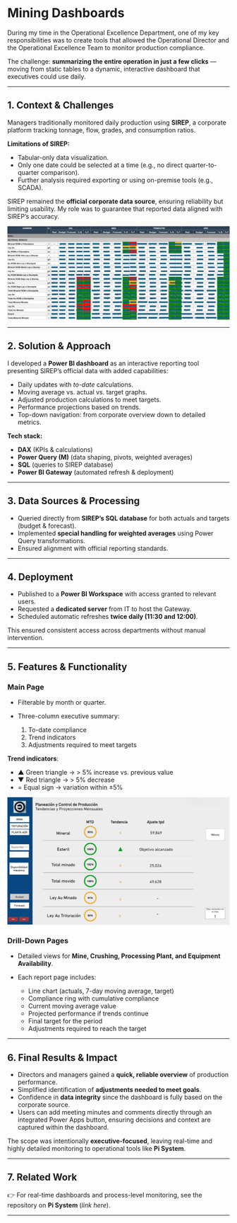 # Mining Dashboards

During my time in the Operational Excellence Department, one of my key responsibilities was to create tools that allowed the Operational Director and the Operational Excellence Team to monitor production compliance.

The challenge: **summarizing the entire operation in just a few clicks** — moving from static tables to a dynamic, interactive dashboard that executives could use daily.

---

## 1. Context & Challenges

Managers traditionally monitored daily production using **SIREP**, a corporate platform tracking tonnage, flow, grades, and consumption ratios.

**Limitations of SIREP:**

* Tabular-only data visualization.
* Only one date could be selected at a time (e.g., no direct quarter-to-quarter comparison).
* Further analysis required exporting or using on-premise tools (e.g., SCADA).

SIREP remained the **official corporate data source**, ensuring reliability but limiting usability. My role was to guarantee that reported data aligned with SIREP’s accuracy.

![Main Dashboard](SIREP.png)

---

## 2. Solution & Approach

I developed a **Power BI dashboard** as an interactive reporting tool presenting SIREP’s official data with added capabilities:

* Daily updates with *to-date* calculations.
* Moving average vs. actual vs. target graphs.
* Adjusted production calculations to meet targets.
* Performance projections based on trends.
* Top-down navigation: from corporate overview down to detailed metrics.

**Tech stack:**

* **DAX** (KPIs & calculations)
* **Power Query (M)** (data shaping, pivots, weighted averages)
* **SQL** (queries to SIREP database)
* **Power BI Gateway** (automated refresh & deployment)

---

## 3. Data Sources & Processing

* Queried directly from **SIREP’s SQL database** for both actuals and targets (budget & forecast).
* Implemented **special handling for weighted averages** using Power Query transformations.
* Ensured alignment with official reporting standards.

---

## 4. Deployment

* Published to a **Power BI Workspace** with access granted to relevant users.
* Requested a **dedicated server** from IT to host the Gateway.
* Scheduled automatic refreshes **twice daily (11:30 and 12:00)**.

This ensured consistent access across departments without manual intervention.

---

## 5. Features & Functionality

### Main Page

* Filterable by month or quarter.
* Three-column executive summary:

  1. To-date compliance
  2. Trend indicators
  3. Adjustments required to meet targets

**Trend indicators**:

* ▲ Green triangle → > 5% increase vs. previous value
* ▼ Red triangle → > 5% decrease
* = Equal sign → variation within ±5%

![Main Dashboard](MainReport_MineSection.png)

### Drill-Down Pages

* Detailed views for **Mine, Crushing, Processing Plant, and Equipment Availability**.
* Each report page includes:

  * Line chart (actuals, 7-day moving average, target)
  * Compliance ring with cumulative compliance
  * Current moving average value
  * Projected performance if trends continue
  * Final target for the period
  * Adjustments required to reach the target

---

## 6. Final Results & Impact

* Directors and managers gained a **quick, reliable overview** of production performance.
* Simplified identification of **adjustments needed to meet goals**.
* Confidence in **data integrity** since the dashboard is fully based on the corporate source.
* Users can add meeting minutes and comments directly through an integrated Power Apps button, ensuring decisions and context are captured within the dashboard.

The scope was intentionally **executive-focused**, leaving real-time and highly detailed monitoring to operational tools like **Pi System**.

---

## 7. Related Work

👉 For real-time dashboards and process-level monitoring, see the repository on **Pi System** (*link here*).

---

